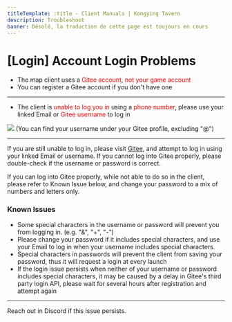 ```yaml
---
titleTemplate: :title - Client Manuals | Kongying Tavern
description: Troubleshoot
banner: Désolé, la traduction de cette page est toujours en cours
---
```


[文：【不能登录】如何登录]: # 'https://support.qq.com/products/321980/faqs/97057'

# [Login] Account Login Problems

- The map client uses a <span style="color: red">Gitee account</span>, <span style="color: red">not your game account</span>
- You can register a Gitee account if you don't have one

---

- The client is <span style="color: red">unable to log you in</span> using a <span style="color: red">phone number</span>, please use your <span style="color: ">linked Email</span> or <span style="color: red">Gitee username</span> to log in

![](/imgs/fr/manual/login/giteeusername.png)
(You can find your username under your Gitee profile, excluding "@")

---

If you are still unable to log in, please visit [Gitee](https://gitee.com/), and attempt to log in using your linked Email or username.
If you cannot log into Gitee properly, please double-check if the username or password is correct.

If you can log into Gitee properly, while not able to do so in the client, please refer to Known Issue below, and change your password to a mix of numbers and letters only.

### Known Issues

- Some special characters in the username or password will prevent you from logging in. (e.g. "&", "+", "-")
- Please change your password if it includes special characters, and use your Email to log in when your username includes special characters.
- Special characters in passwords will prevent the client from saving your password, thus it will request a login at every launch
- If the login issue persists when neither of your username or password includes special characters, it may be caused by a delay in Gitee's third party login API, please wait for several hours after registration and attempt again

---

Reach out in Discord if this issue persists.
